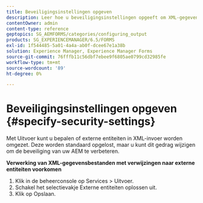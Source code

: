 ```yaml
---
title: Beveiligingsinstellingen opgeven
description: Leer hoe u beveiligingsinstellingen opgeeft om XML-gegevensbestanden te beveiligen. Met de functie voor beveiligingsinstellingen worden de externe entiteiten in XML-invoer beheerd.
contentOwner: admin
content-type: reference
geptopics: SG_AEMFORMS/categories/configuring_output
products: SG_EXPERIENCEMANAGER/6.5/FORMS
exl-id: 1f544485-5a01-4a4a-ab0f-dcee67e1a38b
solution: Experience Manager, Experience Manager Forms
source-git-commit: 76fffb11c56dbf7ebee9f6805ae0799cd32985fe
workflow-type: tm+mt
source-wordcount: '89'
ht-degree: 0%

---
```


# Beveiligingsinstellingen opgeven {#specify-security-settings}

Met Uitvoer kunt u bepalen of externe entiteiten in XML-invoer worden omgezet. Deze worden standaard opgelost, maar u kunt dit gedrag wijzigen om de beveiliging van uw AEM te verbeteren.

**Verwerking van XML-gegevensbestanden met verwijzingen naar externe entiteiten voorkomen**

1. Klik in de beheerconsole op Services > Uitvoer.
1. Schakel het selectievakje Externe entiteiten oplossen uit.
1. Klik op Opslaan.
